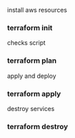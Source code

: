 install aws resources
### terraform init

checks script
### terraform plan

apply and deploy
### terraform apply

destroy services
### terraform destroy